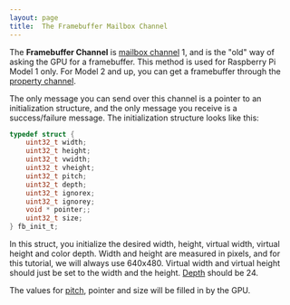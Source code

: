```yaml
---
layout: page
title:  The Framebuffer Mailbox Channel
---
```


The **Framebuffer Channel** is [mailbox channel](/extra/mailbox.html) 1, and is the "old" way of asking the GPU for a framebuffer.  This method is used for Raspberry Pi
Model 1 only.  For Model 2 and up, you can get a framebuffer through the [property channel](/extra/prop-channel.html).

The only message you can send over this channel is a pointer to an initialization structure, and the only message you receive is a success/failure message.  The
initialization structure looks like this:
``` c
typedef struct {
    uint32_t width;
    uint32_t height;
    uint32_t vwidth;
    uint32_t vheight;
    uint32_t pitch;
    uint32_t depth;
    uint32_t ignorex;
    uint32_t ignorey;
    void * pointer;;
    uint32_t size;
} fb_init_t;
```

In this struct, you initialize the desired width, height, virtual width, virtual height and color depth.  Width and height are measured in pixels, and for this tutorial, we will always use 640x480.  Virtual width and virtual height should just be set to the width and the height.  [Depth](/extra/framebuffer.html) should be 24.

The values for [pitch](/extra/framebuffer.html), pointer and size will be filled in by the GPU.
